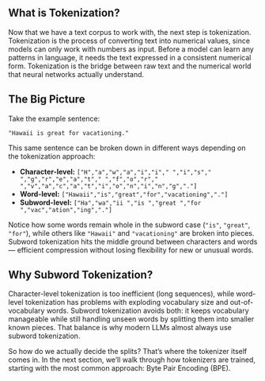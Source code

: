## What is Tokenization?

Now that we have a text corpus to work with, the next step is tokenization. Tokenization is the process of converting text into numerical values, since models can only work with numbers as input. Before a model can learn any patterns in language, it needs the text expressed in a consistent numerical form. Tokenization is the bridge between raw text and the numerical world that neural networks actually understand.

## The Big Picture

Take the example sentence:

`"Hawaii is great for vacationing."`

This same sentence can be broken down in different ways depending on the tokenization approach:

- **Character-level:** `["H","a","w","a","i","i"," ","i","s"," ","g","r","e","a","t"," ","f","o","r"," ","v","a","c","a","t","i","o","n","i","n","g","."]`
- **Word-level:** `["Hawaii","is","great","for","vacationing","."]`
- **Subword-level:** `["Ha","wa","ii ","is ","great ","for ","vac","ation","ing","."]`

Notice how some words remain whole in the subword case (`"is"`, `"great"`, `"for"`), while others like `"Hawaii"` and `"vacationing"` are broken into pieces. Subword tokenization hits the middle ground between characters and words — efficient compression without losing flexibility for new or unusual words.

## Why Subword Tokenization?

Character-level tokenization is too inefficient (long sequences), while word-level tokenization has problems with exploding vocabulary size and out-of-vocabulary words. Subword tokenization avoids both: it keeps vocabulary manageable while still handling unseen words by splitting them into smaller known pieces. That balance is why modern LLMs almost always use subword tokenization.

So how do we actually decide the splits? That’s where the tokenizer itself comes in. In the next section, we’ll walk through how tokenizers are trained, starting with the most common approach: Byte Pair Encoding (BPE).
